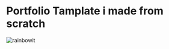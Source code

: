 # Portfolio Tamplate i made from scratch

![rainbowit](https://user-images.githubusercontent.com/83677865/220988882-4ce7144b-32fd-42a0-b8a5-94afa51515e5.png)
